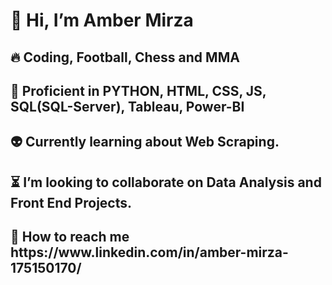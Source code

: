 <h1>👋 Hi, I’m Amber Mirza</h1>                                                    

<h2>🔥 Coding, Football, Chess and MMA </h2>

<h2>👀 Proficient in PYTHON, HTML, CSS, JS, SQL(SQL-Server), Tableau, Power-BI</h2>         

<h2>👽 Currently learning about Web Scraping.</h2>

<h2>⏳ I’m looking to collaborate on Data Analysis and Front End Projects.</h2>

<h2>🤝 How to reach me https://www.linkedin.com/in/amber-mirza-175150170/</h2>            
